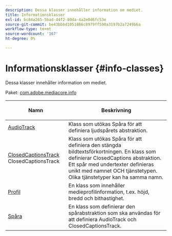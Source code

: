 ```yaml
---
description: Dessa klasser innehåller information om mediet.
title: Informationsklasser
exl-id: bc84a265-5bad-44f2-80da-4a2e0d6fc53e
source-git-commit: be43bbbd1051886c8979ff590a3197b2a7249b6a
workflow-type: tm+mt
source-wordcount: '167'
ht-degree: 0%

---
```


# Informationsklasser {#info-classes}

Dessa klasser innehåller information om mediet.

Paket: [com.adobe.mediacore.info](https://help.adobe.com/en_US/primetime/api/psdk/javadoc_1.4/com/adobe/mediacore/info/package-summary.html)

<table frame="all" colsep="1" rowsep="1" id="table_BC74F0C72F7C443B92C9B28750D812A6"> 
 <thead> 
  <tr rowsep="1"> 
   <th colname="1" class="entry"> <p>Namn </p> </th> 
   <th colname="2" class="entry"> <p>Beskrivning </p> </th> 
  </tr> 
 </thead>
 <tbody> 
  <tr rowsep="1"> 
   <td colname="1"><span class="codeph"><a href="https://help.adobe.com/en_US/primetime/api/psdk/javadoc_1.4/com/adobe/mediacore/info/AudioTrack.html" format="html" scope="external"> AudioTrack</a></span></td> 
   <td colname="2">Klass som utökas <span class="codeph"> Spåra</span> för att definiera ljudspårets abstraktion. </td> 
  </tr> 
  <tr rowsep="1"> 
   <td colname="1"><span class="codeph"><a href="https://help.adobe.com/en_US/primetime/api/psdk/javadoc_1.4/com/adobe/mediacore/info/ClosedCaptionsTrack.html" format="html" scope="external"> ClosedCaptionsTrack</a> 
   ClosedCaptionsTrack</span> </td> 
   <td colname="2">Klass som utökas <span class="codeph"> Spåra</span> för att definiera den stängda bildtextsförkortningen. En klass som definierar <span class="codeph"> ClosedCaptions</span> abstraktion. Ett spår med undertexter definieras unikt med namnet OCH tjänstetypen. Olika tjänstetyper kan ha samma namn.</td> 
  </tr> 
  <tr rowsep="1"> 
   <td colname="1"><span class="codeph"><a href="https://help.adobe.com/en_US/primetime/api/psdk/javadoc_1.4/com/adobe/mediacore/info/Profile.html" format="html" scope="external"> Profil</a> </span></td> 
   <td colname="2"> En klass som innehåller medieprofilinformation, t.ex. höjd, bredd och bithastighet. </td> 
  </tr> 
  <tr rowsep="0"> 
   <td colname="1"><span class="codeph"><a href="https://help.adobe.com/en_US/primetime/api/psdk/javadoc_1.4/com/adobe/mediacore/info/Track.html" format="html" scope="external"> Spåra</a> </span></td> 
   <td colname="2">En klass som definierar den spårabstraktion som ska användas för att definiera <span class="codeph"> AudioTrack</span> och <span class="codeph"> ClosedCaptionsTrack</span>. </td> 
  </tr>
 </tbody>
</table>
